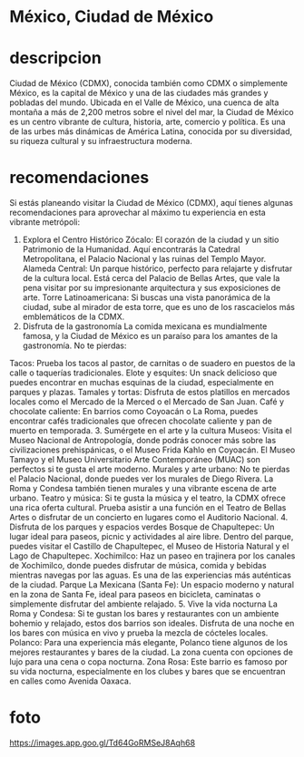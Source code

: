# México, Ciudad de México

# descripcion
Ciudad de México (CDMX), conocida también como CDMX o simplemente México, es la capital de México y una de las ciudades más grandes y pobladas del mundo. Ubicada en el Valle de México, una cuenca de alta montaña a más de 2,200 metros sobre el nivel del mar, la Ciudad de México es un centro vibrante de cultura, historia, arte, comercio y política. Es una de las urbes más dinámicas de América Latina, conocida por su diversidad, su riqueza cultural y su infraestructura moderna.

# recomendaciones
Si estás planeando visitar la Ciudad de México (CDMX), aquí tienes algunas recomendaciones para aprovechar al máximo tu experiencia en esta vibrante metrópoli:

1. Explora el Centro Histórico
Zócalo: El corazón de la ciudad y un sitio Patrimonio de la Humanidad. Aquí encontrarás la Catedral Metropolitana, el Palacio Nacional y las ruinas del Templo Mayor.
Alameda Central: Un parque histórico, perfecto para relajarte y disfrutar de la cultura local. Está cerca del Palacio de Bellas Artes, que vale la pena visitar por su impresionante arquitectura y sus exposiciones de arte.
Torre Latinoamericana: Si buscas una vista panorámica de la ciudad, sube al mirador de esta torre, que es uno de los rascacielos más emblemáticos de la CDMX.
2. Disfruta de la gastronomía
La comida mexicana es mundialmente famosa, y la Ciudad de México es un paraíso para los amantes de la gastronomía. No te pierdas:

Tacos: Prueba los tacos al pastor, de carnitas o de suadero en puestos de la calle o taquerías tradicionales.
Elote y esquites: Un snack delicioso que puedes encontrar en muchas esquinas de la ciudad, especialmente en parques y plazas.
Tamales y tortas: Disfruta de estos platillos en mercados locales como el Mercado de la Merced o el Mercado de San Juan.
Café y chocolate caliente: En barrios como Coyoacán o La Roma, puedes encontrar cafés tradicionales que ofrecen chocolate caliente y pan de muerto en temporada.
3. Sumérgete en el arte y la cultura
Museos: Visita el Museo Nacional de Antropología, donde podrás conocer más sobre las civilizaciones prehispánicas, o el Museo Frida Kahlo en Coyoacán. El Museo Tamayo y el Museo Universitario Arte Contemporáneo (MUAC) son perfectos si te gusta el arte moderno.
Murales y arte urbano: No te pierdas el Palacio Nacional, donde puedes ver los murales de Diego Rivera. La Roma y Condesa también tienen murales y una vibrante escena de arte urbano.
Teatro y música: Si te gusta la música y el teatro, la CDMX ofrece una rica oferta cultural. Prueba asistir a una función en el Teatro de Bellas Artes o disfrutar de un concierto en lugares como el Auditorio Nacional.
4. Disfruta de los parques y espacios verdes
Bosque de Chapultepec: Un lugar ideal para paseos, picnic y actividades al aire libre. Dentro del parque, puedes visitar el Castillo de Chapultepec, el Museo de Historia Natural y el Lago de Chapultepec.
Xochimilco: Haz un paseo en trajinera por los canales de Xochimilco, donde puedes disfrutar de música, comida y bebidas mientras navegas por las aguas. Es una de las experiencias más auténticas de la ciudad.
Parque La Mexicana (Santa Fe): Un espacio moderno y natural en la zona de Santa Fe, ideal para paseos en bicicleta, caminatas o simplemente disfrutar del ambiente relajado.
5. Vive la vida nocturna
La Roma y Condesa: Si te gustan los bares y restaurantes con un ambiente bohemio y relajado, estos dos barrios son ideales. Disfruta de una noche en los bares con música en vivo y prueba la mezcla de cócteles locales.
Polanco: Para una experiencia más elegante, Polanco tiene algunos de los mejores restaurantes y bares de la ciudad. La zona cuenta con opciones de lujo para una cena o copa nocturna.
Zona Rosa: Este barrio es famoso por su vida nocturna, especialmente en los clubes y bares que se encuentran en calles como Avenida Oaxaca.

# foto
https://images.app.goo.gl/Td64GoRMSeJ8Aqh68

